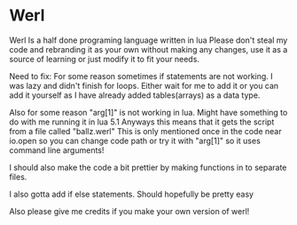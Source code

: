# Werl
Werl Is a half done programing language written in lua
Please don't steal my code and rebranding it as your own without making any changes, use it as a source of learning or just modify it to fit your needs.

Need to fix:
For some reason sometimes if statements are not working.
I was lazy and didn't finish for loops. Either wait for me to add it or you can add it yourself as I have already added tables(arrays) as a data type.

Also for some reason "arg[1]" is not working in lua. Might have something to do with me running it in lua 5.1 Anyways this means that it gets the script from a file called "ballz.werl" This is only mentioned once in the code near io.open so you can change code path or try it with "arg[1]" so it uses command line arguments!

I should also make the code a bit prettier by making functions in to separate files.

I also gotta add if else statements. Should hopefully be pretty easy

Also please give me credits if you make your own version of werl!
